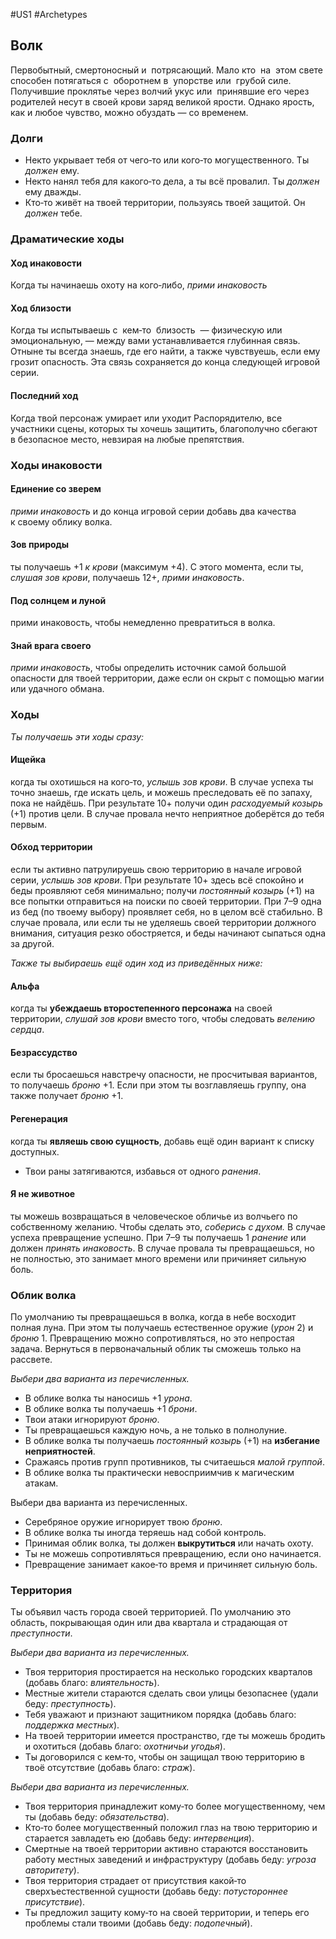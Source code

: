 #US1 #Archetypes

## Волк
Первобытный, смертоносный и  потрясающий. Мало кто  на  этом свете способен потягаться с  оборотнем в  упорстве или  грубой силе. Получившие проклятье через волчий укус или  принявшие его через родителей несут в своей крови заряд великой ярости. Однако ярость, как и любое чувство, можно обуздать — со временем.

### Долги
- Некто укрывает тебя от чего‑то или кого‑то могущественного. Ты *должен* ему. 
- Некто нанял тебя для какого‑то дела, а ты всё провалил. Ты *должен* ему дважды. 
- Кто‑то живёт на твоей территории, пользуясь твоей защитой. Он *должен* тебе.

### Драматические ходы
#### Ход инаковости 
Когда ты начинаешь охоту на кого‑либо, *прими инаковость*

#### Ход близости
Когда ты испытываешь с  кем‑то  близость  — физическую или  эмоциональную, — между вами устанавливается глубинная связь. Отныне ты всегда знаешь, где его найти, а также чувствуешь, если ему грозит опасность. Эта связь сохраняется до конца следующей игровой серии.

#### Последний ход
Когда твой персонаж умирает или уходит Распорядителю, все участники сцены, которых ты хочешь защитить, благополучно сбегают в безопасное место, невзирая на любые препятствия.


### Ходы инаковости

#### Единение со зверем
*прими инаковость* и до конца игровой серии добавь два качества к своему облику волка. 

#### Зов природы
ты получаешь +1 *к крови* (максимум +4). С этого момента, если ты, *слушая зов крови*, получаешь 12+, *прими инаковость*.
#### Под солнцем и луной
прими инаковость, чтобы немедленно превратиться в волка. 

#### Знай врага своего
*прими инаковость*, чтобы определить источник самой большой опасности для твоей территории, даже если он скрыт с помощью магии или удачного обмана.

### Ходы
*Ты получаешь эти ходы сразу:* 
#### Ищейка
когда ты охотишься на кого‑то, *услышь зов крови*. В случае успеха ты точно знаешь, где искать цель, и можешь преследовать её по запаху, пока не найдёшь. При результате 10+ получи один *расходуемый козырь* (+1) против цели. В случае провала нечто неприятное доберётся до тебя первым. 

#### Обход территории
если ты активно патрулируешь свою территорию в начале игровой серии, *услышь зов крови*. При результате 10+ здесь всё спокойно и беды проявляют себя минимально; получи *постоянный козырь* (+1) на все попытки отправиться на поиски по своей территории. При 7–9 одна из бед (по твоему выбору) проявляет себя, но в целом всё стабильно. В случае провала, или если ты не уделяешь своей территории должного внимания, ситуация резко обостряется, и беды начинают сыпаться одна за другой. 

*Также ты выбираешь ещё один ход из приведённых ниже:* 
#### Альфа
когда ты **убеждаешь второстепенного персонажа** на своей территории, *слушай зов крови* вместо того, чтобы следовать *велению сердца*. 

#### Безрассудство
если ты бросаешься навстречу опасности, не просчитывая вариантов, то получаешь *броню* +1. Если при этом ты возглавляешь группу, она также получает *броню* +1. 

#### Регенерация
когда ты **являешь свою сущность**, добавь ещё один вариант к списку доступных. 
- Твои раны затягиваются, избавься от одного *ранения*. 

#### Я не животное
ты можешь возвращаться в человеческое обличье из волчьего по собственному желанию. Чтобы сделать это, *соберись с духом.* В случае успеха превращение успешно. При 7–9 ты получаешь 1 *ранение* или должен *принять инаковость*. В случае провала ты превращаешься, но не полностью, это занимает много времени или причиняет сильную боль.

### Облик волка
По  умолчанию ты превращаешься в  волка, когда в  небе восходит полная луна. При  этом ты получаешь естественное оружие (*урон* 2) и *броню* 1. Превращению можно сопротивляться, но это непростая задача. Вернуться в  первоначальный облик ты сможешь только на  рассвете. 

*Выбери два варианта из перечисленных.* 
- В облике волка ты наносишь +1 *урона*. 
- В облике волка ты получаешь +1 *брони*. 
- Твои атаки игнорируют *броню*. 
- Ты превращаешься каждую ночь, а не только в полнолуние. 
- В облике волка ты получаешь *постоянный козырь* (+1) на **избегание неприятностей**. 
- Сражаясь против групп противников, ты считаешься *малой группой*. 
- В облике волка ты практически невосприимчив к магическим атакам. 

Выбери два варианта из перечисленных. 
- Серебряное оружие игнорирует твою *броню*. 
- В облике волка ты иногда теряешь над собой контроль. 
- Принимая облик волка, ты должен **выкрутиться** или начать охоту. 
- Ты не можешь сопротивляться превращению, если оно начинается. 
- Превращение занимает какое‑то время и причиняет сильную боль.

### Территория
Ты объявил часть города своей территорией. По умолчанию это область, покрывающая один или два квартала и страдающая от *преступности*.

*Выбери два варианта из перечисленных.*
- Твоя территория простирается на несколько городских кварталов (добавь благо: *влиятельность*). 
- Местные жители стараются сделать свои улицы безопаснее (удали беду: *преступность*). 
- Тебя уважают и признают защитником порядка (добавь благо: *поддержка местных*). 
- На твоей территории имеется пространство, где ты можешь бродить и охотиться (добавь благо: *охотничьи угодья*). 
- Ты договорился с кем‑то, чтобы он защищал твою территорию в твоё отсутствие (добавь благо: *страж*). 

*Выбери два варианта из перечисленных.* 
- Твоя территория принадлежит кому‑то более могущественному, чем ты (добавь беду: *обязательства*). 
- Кто‑то более могущественный положил глаз на твою территорию и старается завладеть ею (добавь беду: *интервенция*). 
- Смертные на твоей территории активно стараются восстановить работу местных заведений и инфраструктуру (добавь беду: *угроза авторитету*). 
- Твоя территория страдает от присутствия какой‑то сверхъестественной сущности (добавь беду: *потустороннее присутствие*). 
- Ты предложил защиту кому‑то на своей территории, и теперь его проблемы стали твоими (добавь беду: *подопечный*).